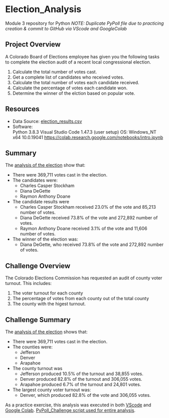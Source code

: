 # Election_Analysis
Module 3 repository for Python
*NOTE: Duplicate PyPoll file due to practicing creation & commit to GitHub via VScode and GoogleColab*

## Project Overview
A Colorado Board of Elections employee has given you the following tasks to complete the election audit of a recent local congressional election.

1.  Calculate the total number of votes cast.
2.  Get a complete list of candidates who received votes.
3.  Calculate the total number of votes each candidate received.
4.  Calculate the percentage of votes each candidate won.
5.  Determine the winner of the elction based on popular vote.

## Resources
- Data Source:  [election_results.csv](election_results.csv)
- Software:  
  Python 3.8.3 
  Visual Studio Code 1.47.3 (user setup)
  OS: Windows_NT x64 10.0.19041
  https://colab.research.google.com/notebooks/intro.ipynb
  
## Summary 
The [analysis of the election](Election_Analysis.png) show that:
- There were 369,711 votes cast in the election.
- The candidates were:
  - Charles Casper Stockham
  - Diana DeGette
  - Raymon Anthony Doane
- The candidate results were
  - Charles Casper Stockham received 23.0% of the vote and 85,213 number of votes.
  - Diana DeGette received 73.8% of the vote and 272,892 number of votes.
  - Raymon Anthony Doane received 3.1% of the vote and 11,606 number of votes.
- The winner of the election was:
  - Diana DeGette, who received 73.8% of the vote and 272,892 number of votes.
   
## Challenge Overview
The Colorado Elections Commission has requested an audit of county voter turnout.  This includes:
  1. The voter turnout for each county
  2. The percentage of votes from each county out of the total county
  3. The county with the higest turnout.

## Challenge Summary
The [analysis of the election](Election_Analysis.png) shows that:
- There were 369,711 votes cast in the election.
- The counties were:
  - Jefferson
  - Denver
  - Arapahoe
- The county turnout was
  - Jefferson produced 10.5% of the turnout and 38,855 votes.
  - Denver produced 82.8% of the turnout and 306,055 votes.
  - Arapahoe produced 6.7% of the turnout and 24,801 votes.
- The largest county voter turnout was:
  - Denver, which produced 82.8% of the vote and 306,055 votes.
  
As a practice exercise, this analysis was executed in both [VScode](https://code.visualstudio.com/) and [Google Colab](https://colab.research.google.com/notebooks/intro.ipynb).
[PyPoll_Challenge script used for entire analysis](PyPoll_Challenge.py).
